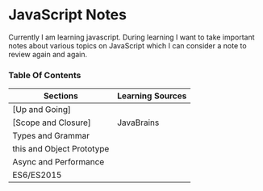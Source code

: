 # JavaScript Notes #

Currently I am learning javascript. During learning I want to take important notes about various topics on JavaScript which I can consider a note to review again and again.

### Table Of Contents
|Sections|Learning Sources|
|--------|----------------|
|[Up and Going]||
|[Scope and Closure]|JavaBrains|
|Types and Grammar||
|this and Object Prototype||
|Async and Performance||
|ES6/ES2015|| 